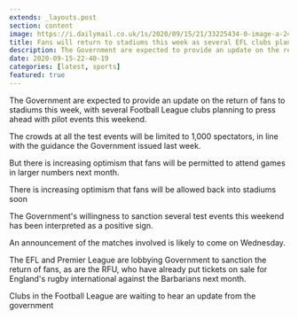 ```yaml
---
extends: _layouts.post
section: content
image: https://i.dailymail.co.uk/1s/2020/09/15/21/33225434-0-image-a-24_1600203546454.jpg 
title: Fans will return to stadiums this week as several EFL clubs plan pilot events 
description: The Government are expected to provide an update on the return of fans to stadiums this week, with several Football League clubs planning to press ahead with pilot events. 
date: 2020-09-15-22-40-19 
categories: [latest, sports] 
featured: true 
--- 
```

The Government are expected to provide an update on the return of fans to stadiums this week, with several Football League clubs planning to press ahead with pilot events this weekend.

The crowds at all the test events will be limited to 1,000 spectators, in line with the guidance the Government issued last week.

But there is increasing optimism that fans will be permitted to attend games in larger numbers next month.

There is increasing optimism that fans will be allowed back into stadiums soon 

The Government's willingness to sanction several test events this weekend has been interpreted as a positive sign.

An announcement of the matches involved is likely to come on Wednesday.

The EFL and Premier League are lobbying Government to sanction the return of fans, as are the RFU, who have already put tickets on sale for England's rugby international against the Barbarians next month.

Clubs in the Football League are waiting to hear an update from the government 

